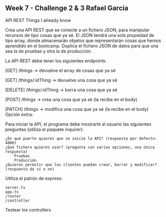 ## Week 7 - Challenge 2 & 3 Rafael Garcia

API REST Things I already know

Crea una API REST que se conecte a un fichero JSON, para manipular recursos de tipo cosas que ya sé. El JSON tendrá una sola propiedad de tipo array, donde almacenarán objetos que representarán cosas que hemos aprendido en el bootcamp. Duplica el fichero JSON de datos para que una sea la de pruebas y otra la de producción.

La API REST debe tener los siguientes endpoints:

[GET] /things -> devuelve el array de cosas que ya sé

[GET] /things/:idThing -> devuelve una cosa que ya sé

[DELETE] /things/:idThing -> borra una cosa que ya sé

[POST] /things -> crea una cosa que ya sé (la recibe en el body)

[PATCH] /things -> modifica una cosa que ya sé (la recibe en el body)
Opción extra:

Para iniciar la API, el programa debe mostrarle al usuario las siguientes preguntas (utiliza el paquete inquirer):

    ¿En qué puerto quieres que se inicie la API? (respuesta por defecto: 4000)
    ¿Qué fichero quieres usar? (pregunta con varias opciones, una única respuesta)
        Pruebas
        Producción
    ¿Quieres permitir que los clientes puedan crear, borrar y modificar? (respuesta de sí o no)

Utiliza el patrón de express:

    server.ts
    app.ts
    /router
    /controller

Testear los controllers
